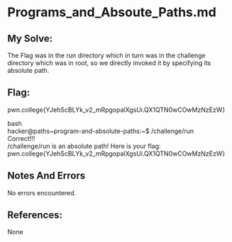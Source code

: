 # Programs_and_Absoute_Paths.md

## My Solve:
The Flag was in the run directory which in turn was in the challenge directory which was in root, so we directly invoked it by specifying its absolute path.

## Flag:
pwn.college{YJehScBLYk_v2_mRpgopalXgsUi.QX1QTN0wCOwMzNzEzW}

bash \
hacker@paths\~program-and-absolute-paths:\~$ /challenge/run \
Correct!!! \
/challenge/run is an absolute path! Here is your flag: \
pwn.college{YJehScBLYk_v2_mRpgopalXgsUi.QX1QTN0wCOwMzNzEzW} 

## Notes And Errors
No errors encountered.

## References:
None
